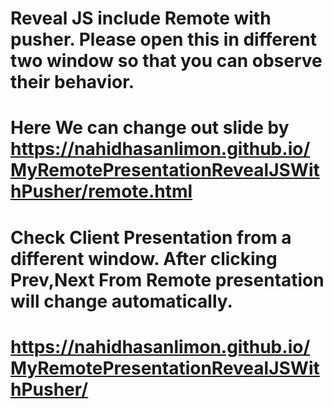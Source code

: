 # Reveal JS include Remote with pusher. Please open this in different two window so that you can observe their behavior.
# Here We can change out slide by https://nahidhasanlimon.github.io/MyRemotePresentationRevealJSWithPusher/remote.html
# Check Client Presentation from a different window. After clicking Prev,Next From Remote presentation will change automatically.
# https://nahidhasanlimon.github.io/MyRemotePresentationRevealJSWithPusher/ 
